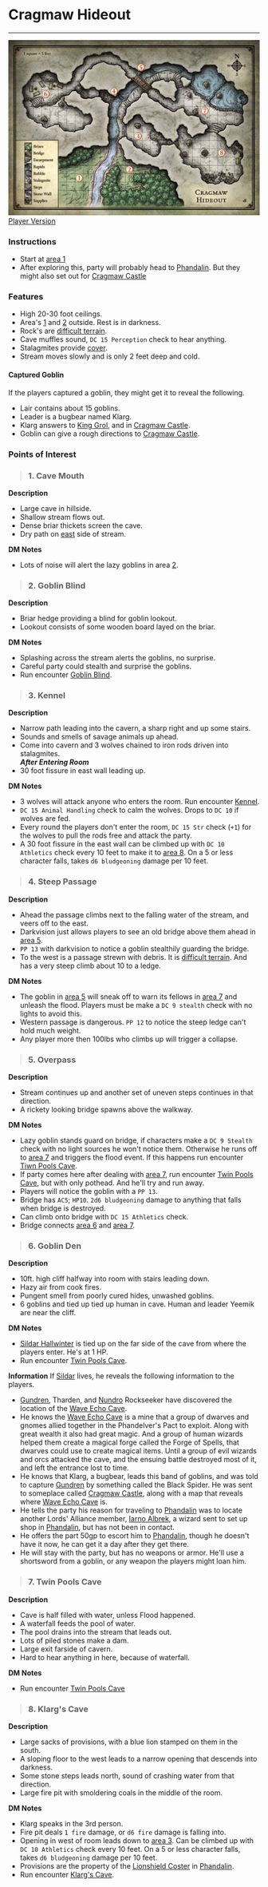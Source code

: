 # Cragmaw Hideout
---

![DM Map](./images/cragmaw-hideout.jpeg)
[Player Version](./images/cragmaw-hideout-player.jpeg)

### Instructions
- Start at [area 1](#1-cave-mouth)
- After exploring this, party will probably head to [Phandalin](../locations/phandalin.md). But they might also set out for [Cragmaw Castle](../locations/cragmaw-castle.md)

### Features
- High 20-30 foot ceilings.
- Area's [1](#1-cave-mouth) and [2](#2-goblin-blind) outside. Rest is in darkness.
- Rock's are [difficult terrain](https://5e.tools/quickreference.html#bookref-quick,3,difficult%20terrain).
- Cave muffles sound, `DC 15 Perception` check to hear anything.
- Stalagmites provide [cover](https://5e.tools/quickreference.html#bookref-quick,3,cover).
- Stream moves slowly and is only 2 feet deep and cold.

#### Captured Goblin
If the players captured a goblin, they might get it to reveal the following.
 - Lair contains about 15 goblins.
 - Leader is a bugbear named Klarg.
 - Klarg answers to [King Grol](../npcs/king-grol.md), and in [Cragmaw Castle](./cragmaw-castle.md).
 - Goblin can give a rough directions to [Cragmaw Castle](./cragmaw-castle.md).

### Points of Interest
>### 1. Cave Mouth
**Description**
 - Large cave in hillside.
 - Shallow stream flows out.
 - Dense briar thickets screen the cave.
 - Dry path on [east](#2-goblin-blind) side of stream.

**DM Notes**  
 - Lots of noise will alert the lazy goblins in area [2](#2-goblin-blind).

>### 2. Goblin Blind
**Description**
 - Briar hedge providing a blind for goblin lookout.
 - Lookout consists of some wooden board layed on the briar.

**DM Notes**
 - Splashing across the stream alerts the goblins, no surprise.
 - Careful party could stealth and surprise the goblins.
 - Run encounter [Goblin Blind](../encounters/cragmaw-hideout-2-goblin-blind.md).

>### 3. Kennel
**Description**
 - Narrow path leading into the cavern, a sharp right and up some stairs.
 - Sounds and smells of savage animals up ahead.
 - Come into cavern and 3 wolves chained to iron rods driven into stalagmites.  
 _**After Entering Room**_
 - 30 foot fissure in east wall leading up.

 **DM Notes**  
 - 3 wolves will attack anyone who enters the room. Run encounter [Kennel](../encounters/cragmaw-hideout-3-kennel.md).
 - `DC 15 Animal Handling` check to calm the wolves. Drops to `DC 10` if wolves are fed.
 - Every round the players don't enter the room, `DC 15 Str` check (`+1`) for the wolves to pull the rods free and attack the party.
 - A 30 foot fissure in the east wall can be climbed up with `DC 10 Athletics` check every 10 feet to make it to [area 8](#8-klargs-cave). On a 5 or less character falls, takes `d6 bludgeoning` damage per 10 feet.
 
>### 4. Steep Passage
**Description**
- Ahead the passage climbs next to the falling water of the stream, and veers off to the east.
- Darkvision just allows players to see an old bridge above them ahead in [area 5](#5-overpass).
- `PP 13` with darkvision to notice a goblin stealthily  guarding the bridge.
- To the west is a passage strewn with debris. It is [difficult terrain](https://5e.tools/quickreference.html#bookref-quick,3,difficult%20terrain). And has a very steep climb about 10 to a ledge.

**DM Notes**
- The goblin in [area 5](#5-overpass) will sneak off to warn its fellows in [area 7](#7-twin-pools-cave) and unleash the flood. Players must be make a `DC 9 stealth` check with no lights to avoid this.
- Western passage is dangerous. `PP 12` to notice the steep ledge can't hold much weight.
- Any player more then 100lbs who climbs up will trigger a collapse.

>### 5. Overpass
**Description**
- Stream continues up and another set of uneven steps continues in that direction.
- A rickety looking bridge spawns above the walkway.

**DM Notes**
- Lazy goblin stands guard on bridge, if characters make a `DC 9 Stealth` check with no light sources he won't notice them. Otherwise he runs off to [area 7](#7-twin-pools-cave) and triggers the flood event. If this happens run encounter [Tiwn Pools Cave](../encounters/cragmaw-hideout-7-twin-pools-cave.md#dm-notes).
- If party comes here after dealing with [area 7](#7-twin-pools-cave), run encounter [Twin Pools Cave](../encounters/cragmaw-hideout-7-twin-pools-cave.md), but with only pothead. And he'll try and run away.
- Players will notice the goblin with a `PP 13`.
- Bridge has `AC5`; `HP10`. `2d6 bludgeoning` damage to anything that falls when bridge is destroyed.
- Can climb onto bridge with `DC 15 Athletics` check.
- Bridge connects [area 6](#6-goblin-den) and [area 7](#7-twin-pools-cave).

>### 6. Goblin Den
**Description**
- 10ft. high cliff halfway into room with stairs leading down.
- Hazy air from cook fires.
- Pungent smell from poorly cured hides, unwashed goblins.
- 6 goblins and tied up tied up human in cave. Human and leader Yeemik are near the cliff.

**DM Notes**
- [Sildar Hallwinter](../npcs/sildar-hallwinter.md) is tied up on the far side of the cave from where the players enter. He's at 1 HP.
- Run encounter [Twin Pools Cave](../encounters/cragmaw-hideout-7-twin-pools-cave.md).

**Information**
If [Sildar](../npcs/sildar-hallwinter.md) lives, he reveals the following information to the players.
- [Gundren](../npcs/gundren-rockseeker.md), Tharden, and [Nundro](../npcs/nundro-rockseeker.md) Rockseeker have discovered the location of the [Wave Echo Cave](../locations/wave-echo-cave.md).
- He knows the [Wave Echo Cave](../locations/wave-echo-cave.md) is a mine that a group of dwarves and gnomes allied together in the Phandelver's Pact to exploit. Along with great wealth it also had great magic. And a group of human wizards helped them create a magical forge called the Forge of Spells, that dwarves could use to create magical items. Until a group of evil wizards and orcs attacked the cave, and the ensuing battle destroyed most of it, and left the entrance lost to time.
- He knows that Klarg, a bugbear, leads this band of goblins, and was told to capture [Gundren](../npcs/gundren-rockseeker.md) by something called the Black Spider. He was sent to someplace called [Cragmaw Castle](../locations/cragmaw-castle.md), along with a map that reveals where [Wave Echo Cave](../locations/wave-echo-cave.md) is.
- He tells the party his reason for traveling to [Phandalin](../locations/phandalin.md) was to locate another Lords' Alliance member, [Iarno Albrek](../npcs/iarno-albrek.md), a wizard sent to set up shop in [Phandalin](../locations/phandalin.md), but has not been in contact.
- He offers the part 50gp to escort him to [Phandalin](../locations/phandalin.md), though he doesn't have it now, he can get it a day after they get there.
- He will stay with the party, but has no weapons or armor. He'll use a shortsword from a goblin, or any weapon the players might loan him.

>### 7. Twin Pools Cave
**Description**
- Cave is half filled with water, unless Flood happened.
- A waterfall feeds the pool of water.
- The pool drains into the stream that leads out.
- Lots of piled stones make a dam.
- Large exit farside of cavern.
- Hard to hear anything in here, because of waterfall.

**DM Notes**
- Run encounter [Twin Pools Cave](../encounters/cragmaw-hideout-7-twin-pools-cave.md)

>### 8. Klarg's Cave
**Description**
- Large sacks of provisions, with a blue lion stamped on them in the south.
- A sloping floor to the west leads to a narrow opening that descends into darkness.
- Some stone steps leads north, sound of crashing water from that direction.
- Large fire pit with smoldering coals in the middle of the room.

**DM Notes**
- Klarg speaks in the 3rd person.
- Fire pit deals `1 fire` damage, or `d6 fire` damage is falling into.
- Opening in west of room leads down to [area 3](#3-kennel). Can be climbed up with `DC 10 Athletics` check every 10 feet. On a 5 or less character falls, takes `d6 bludgeoning` damage per 10 feet.
- Provisions are the property of the [Lionshield Coster](../locations/phandalin.md#lionshield-coster) in [Phandalin](../locations/phandalin.md#lionshield-coster.md).
- Run encounter [Klarg's Cave](../encounters/cragmaw-hideout-8-klargs-cave.md).